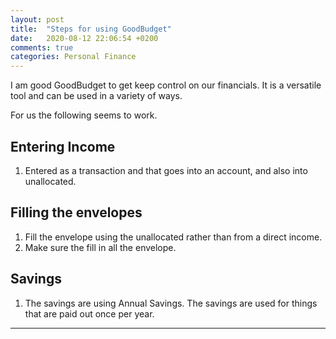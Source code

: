 ```yaml
---
layout: post
title:  "Steps for using GoodBudget"
date:   2020-08-12 22:06:54 +0200
comments: true
categories: Personal Finance 
---
```


I am good GoodBudget to get keep control on our financials. It is a versatile tool and can be used in a variety of ways.

For us the following seems to work.

## Entering Income

1. Entered as a transaction and that goes into an account, and also into unallocated.

## Filling the envelopes

1. Fill the envelope using the unallocated rather than from a direct income.
1. Make sure the fill in all the envelope.

## Savings

1. The savings are using Annual Savings. The savings are used for things that are paid out once per year.




---
